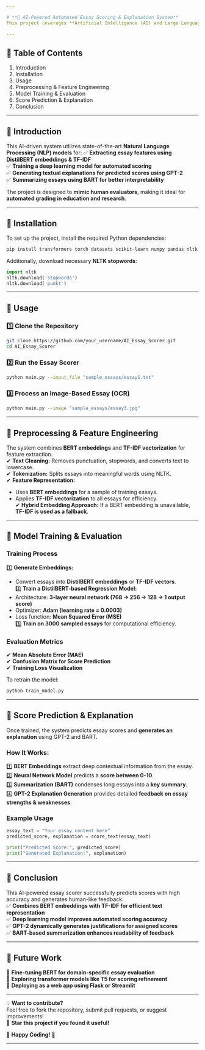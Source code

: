 ```yaml
---

# **📝 AI-Powered Automated Essay Scoring & Explanation System**
This project leverages **Artificial Intelligence (AI) and Large Language Models (LLMs)** to automate **essay scoring and feedback generation**. Using a combination of **BERT embeddings, TF-IDF, a neural network-based regression model, and GPT-powered explanations**, this system predicts essay scores and provides dynamic feedback.

---
```


## 📌 **Table of Contents**
1. Introduction  
2. Installation  
3. Usage  
4. Preprocessing & Feature Engineering  
5. Model Training & Evaluation  
6. Score Prediction & Explanation  
7. Conclusion  

---

## 📌 **Introduction**
This AI-driven system utilizes state-of-the-art **Natural Language Processing (NLP) models** for:
✅ **Extracting essay features using DistilBERT embeddings & TF-IDF**  
✅ **Training a deep learning model for automated scoring**  
✅ **Generating textual explanations for predicted scores using GPT-2**  
✅ **Summarizing essays using BART for better interpretability**  

The project is designed to **mimic human evaluators**, making it ideal for **automated grading in education and research**.

---

## 📌 **Installation**
To set up the project, install the required Python dependencies:

```bash
pip install transformers torch datasets scikit-learn numpy pandas nltk torchmetrics
```

Additionally, download necessary **NLTK stopwords**:

```python
import nltk
nltk.download('stopwords')
nltk.download('punkt')
```

---

## 📌 **Usage**
### 1️⃣ **Clone the Repository**
```bash
git clone https://github.com/your_username/AI_Essay_Scorer.git
cd AI_Essay_Scorer
```

### 2️⃣ **Run the Essay Scorer**
```bash
python main.py --input_file "sample_essays/essay1.txt"
```

### 3️⃣ **Process an Image-Based Essay (OCR)**
```bash
python main.py --image "sample_essays/essay3.jpg"
```

---

## 📌 **Preprocessing & Feature Engineering**
The system combines **BERT embeddings** and **TF-IDF vectorization** for feature extraction.  
✔ **Text Cleaning:** Removes punctuation, stopwords, and converts text to lowercase.  
✔ **Tokenization:** Splits essays into meaningful words using NLTK.  
✔ **Feature Representation:**  
   - Uses **BERT embeddings** for a sample of training essays.  
   - Applies **TF-IDF vectorization** to all essays for efficiency.  
✔ **Hybrid Embedding Approach:** If a BERT embedding is unavailable, **TF-IDF is used as a fallback**.  

---

## 📌 **Model Training & Evaluation**
### **Training Process**
1️⃣ **Generate Embeddings:**  
   - Convert essays into **DistilBERT embeddings** or **TF-IDF vectors**.  
2️⃣ **Train a DistilBERT-based Regression Model:**  
   - Architecture: **3-layer neural network (768 → 256 → 128 → 1 output score)**  
   - Optimizer: **Adam (learning rate = 0.0003)**  
   - Loss function: **Mean Squared Error (MSE)**  
3️⃣ **Train on 3000 sampled essays** for computational efficiency.  

### **Evaluation Metrics**
✔ **Mean Absolute Error (MAE)**  
✔ **Confusion Matrix for Score Prediction**  
✔ **Training Loss Visualization**  

To retrain the model:
```bash
python train_model.py
```

---

## 📌 **Score Prediction & Explanation**
Once trained, the system predicts essay scores and **generates an explanation** using GPT-2 and BART.

### **How It Works:**
1️⃣ **BERT Embeddings** extract deep contextual information from the essay.  
2️⃣ **Neural Network Model** predicts a **score between 0-10**.  
3️⃣ **Summarization (BART)** condenses long essays into a **key summary**.  
4️⃣ **GPT-2 Explanation Generation** provides detailed **feedback on essay strengths & weaknesses**.  

### **Example Usage**
```python
essay_text = "Your essay content here"
predicted_score, explanation = score_text(essay_text)

print("Predicted Score:", predicted_score)
print("Generated Explanation:", explanation)
```

---

## 📌 **Conclusion**
This AI-powered essay scorer successfully predicts scores with high accuracy and generates human-like feedback.  
✅ **Combines BERT embeddings with TF-IDF for efficient text representation**  
✅ **Deep learning model improves automated scoring accuracy**  
✅ **GPT-2 dynamically generates justifications for assigned scores**  
✅ **BART-based summarization enhances readability of feedback**  

---

## 🚀 **Future Work**
🔹 **Fine-tuning BERT for domain-specific essay evaluation**  
🔹 **Exploring transformer models like T5 for scoring refinement**  
🔹 **Deploying as a web app using Flask or Streamlit**  

---

💡 **Want to contribute?**  
Feel free to fork the repository, submit pull requests, or suggest improvements!  
🌟 **Star this project if you found it useful!**  

🚀 **Happy Coding!** 🚀  

---
